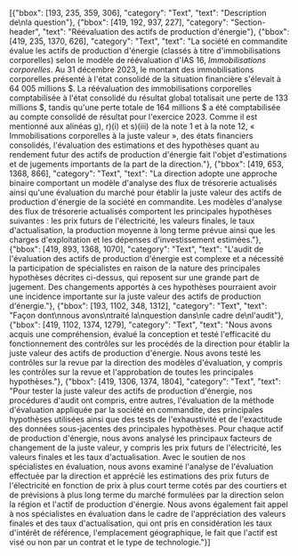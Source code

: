 [{"bbox": [193, 235, 359, 306], "category": "Text", "text": "Description de\nla question"}, {"bbox": [419, 192, 937, 227], "category": "Section-header", "text": "Réévaluation des actifs de production d'énergie"}, {"bbox": [419, 235, 1370, 626], "category": "Text", "text": "La société en commandite évalue les actifs de production d'énergie (classés à titre d'immobilisations corporelles) selon le modèle de réévaluation d'IAS 16, *Immobilisations corporelles*. Au 31 décembre 2023, le montant des immobilisations corporelles présenté à l'état consolidé de la situation financière s'élevait à 64 005 millions $. La réévaluation des immobilisations corporelles comptabilisée à l'état consolidé du résultat global totalisait une perte de 133 millions $, tandis qu'une perte totale de 164 millions $ a été comptabilisée au compte consolidé de résultat pour l'exercice 2023. Comme il est mentionné aux alinéas g), r)(i) et s)(iii) de la note 1 et à la note 12, « Immobilisations corporelles à la juste valeur », des états financiers consolidés, l'évaluation des estimations et des hypothèses quant au rendement futur des actifs de production d'énergie fait l'objet d'estimations et de jugements importants de la part de la direction."}, {"bbox": [419, 653, 1368, 866], "category": "Text", "text": "La direction adopte une approche binaire comportant un modèle d'analyse des flux de trésorerie actualisés ainsi qu'une évaluation du marché pour établir la juste valeur des actifs de production d'énergie de la société en commandite. Les modèles d'analyse des flux de trésorerie actualisés comportent les principales hypothèses suivantes : les prix futurs de l'électricité, les valeurs finales, le taux d'actualisation, la production moyenne à long terme prévue ainsi que les charges d'exploitation et les dépenses d'investissement estimées."}, {"bbox": [419, 893, 1368, 1070], "category": "Text", "text": "L'audit de l'évaluation des actifs de production d'énergie est complexe et a nécessité la participation de spécialistes en raison de la nature des principales hypothèses décrites ci-dessus, qui reposent sur une grande part de jugement. Des changements apportés à ces hypothèses pourraient avoir une incidence importante sur la juste valeur des actifs de production d'énergie."}, {"bbox": [193, 1102, 348, 1312], "category": "Text", "text": "Façon dont\nnous avons\ntraité la\nquestion dans\nle cadre de\nl'audit"}, {"bbox": [419, 1102, 1374, 1279], "category": "Text", "text": "Nous avons acquis une compréhension, évalué la conception et testé l'efficacité du fonctionnement des contrôles sur les procédés de la direction pour établir la juste valeur des actifs de production d'énergie. Nous avons testé les contrôles sur la revue par la direction des modèles d'évaluation, y compris les contrôles sur la revue et l'approbation de toutes les principales hypothèses."}, {"bbox": [419, 1306, 1374, 1804], "category": "Text", "text": "Pour tester la juste valeur des actifs de production d'énergie, nos procédures d'audit ont compris, entre autres, l'évaluation de la méthode d'évaluation appliquée par la société en commandite, des principales hypothèses utilisées ainsi que des tests de l'exhaustivité et de l'exactitude des données sous-jacentes des principales hypothèses. Pour chaque actif de production d'énergie, nous avons analysé les principaux facteurs de changement de la juste valeur, y compris les prix futurs de l'électricité, les valeurs finales et les taux d'actualisation. Avec le soutien de nos spécialistes en évaluation, nous avons examiné l'analyse de l'évaluation effectuée par la direction et apprécié les estimations des prix futurs de l'électricité en fonction de prix à plus court terme cotés par des courtiers et de prévisions à plus long terme du marché formulées par la direction selon la région et l'actif de production d'énergie. Nous avons également fait appel à nos spécialistes en évaluation dans le cadre de l'appréciation des valeurs finales et des taux d'actualisation, qui ont pris en considération les taux d'intérêt de référence, l'emplacement géographique, le fait que l'actif est visé ou non par un contrat et le type de technologie."}]